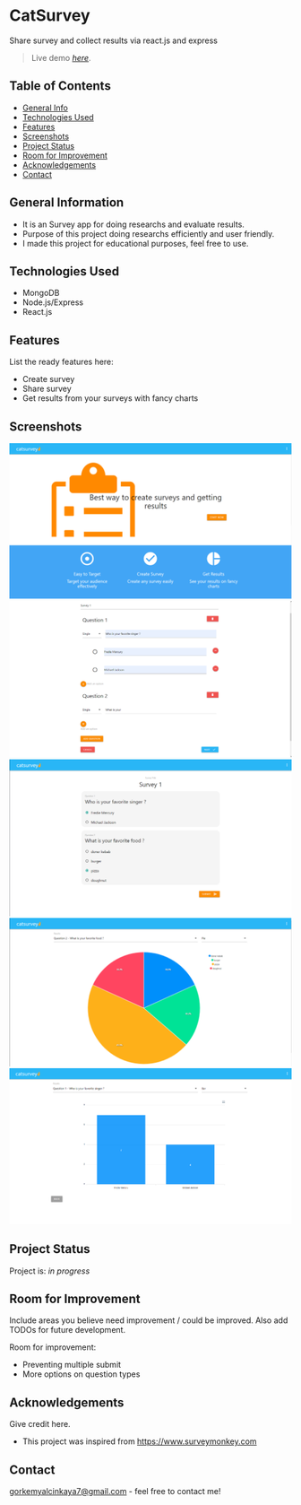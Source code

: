 # CatSurvey
Share survey and collect results via react.js and express
> Live demo [_here_](https://catsurvey.herokuapp.com).
## Table of Contents
* [General Info](#general-information)
* [Technologies Used](#technologies-used)
* [Features](#features)
* [Screenshots](#screenshots)
* [Project Status](#project-status)
* [Room for Improvement](#room-for-improvement)
* [Acknowledgements](#acknowledgements)
* [Contact](#contact)



## General Information
- It is an Survey app for doing researchs and evaluate results.
- Purpose of this project doing researchs efficiently and user friendly.
- I made this project for educational purposes, feel free to use.


## Technologies Used
- MongoDB
- Node.js/Express 
- React.js 


## Features
List the ready features here:
- Create survey
- Share survey
- Get results from your surveys with fancy charts


## Screenshots
![Example screenshot](./img/screenshot1.PNG)
![Example screenshot](./img/screenshot3.PNG)
![Example screenshot](./img/screenshot4.PNG)
![Example screenshot](./img/screenshot6.PNG)
![Example screenshot](./img/screenshot7.PNG)
<!-- If you have screenshots you'd like to share, include them here. -->

## Project Status
Project is: _in progress_


## Room for Improvement
Include areas you believe need improvement / could be improved. Also add TODOs for future development.

Room for improvement:
- Preventing multiple submit
- More options on question types



## Acknowledgements
Give credit here.
- This project was inspired from https://www.surveymonkey.com



## Contact
gorkemyalcinkaya7@gmail.com - feel free to contact me!
